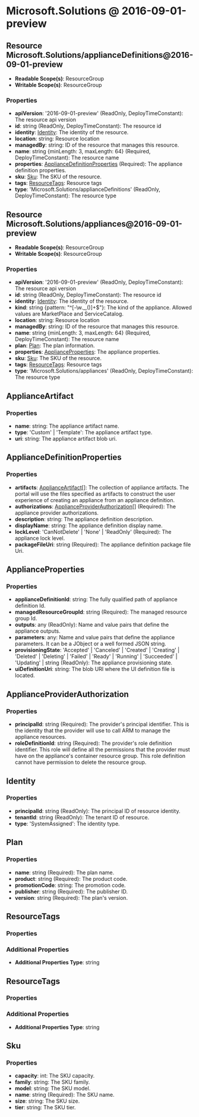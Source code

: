 # Microsoft.Solutions @ 2016-09-01-preview

## Resource Microsoft.Solutions/applianceDefinitions@2016-09-01-preview
* **Readable Scope(s)**: ResourceGroup
* **Writable Scope(s)**: ResourceGroup
### Properties
* **apiVersion**: '2016-09-01-preview' (ReadOnly, DeployTimeConstant): The resource api version
* **id**: string (ReadOnly, DeployTimeConstant): The resource id
* **identity**: [Identity](#identity): The identity of the resource.
* **location**: string: Resource location
* **managedBy**: string: ID of the resource that manages this resource.
* **name**: string {minLength: 3, maxLength: 64} (Required, DeployTimeConstant): The resource name
* **properties**: [ApplianceDefinitionProperties](#appliancedefinitionproperties) (Required): The appliance definition properties.
* **sku**: [Sku](#sku): The SKU of the resource.
* **tags**: [ResourceTags](#resourcetags): Resource tags
* **type**: 'Microsoft.Solutions/applianceDefinitions' (ReadOnly, DeployTimeConstant): The resource type

## Resource Microsoft.Solutions/appliances@2016-09-01-preview
* **Readable Scope(s)**: ResourceGroup
* **Writable Scope(s)**: ResourceGroup
### Properties
* **apiVersion**: '2016-09-01-preview' (ReadOnly, DeployTimeConstant): The resource api version
* **id**: string (ReadOnly, DeployTimeConstant): The resource id
* **identity**: [Identity](#identity): The identity of the resource.
* **kind**: string {pattern: "^[-\w\._,\(\)]+$"}: The kind of the appliance. Allowed values are MarketPlace and ServiceCatalog.
* **location**: string: Resource location
* **managedBy**: string: ID of the resource that manages this resource.
* **name**: string {minLength: 3, maxLength: 64} (Required, DeployTimeConstant): The resource name
* **plan**: [Plan](#plan): The plan information.
* **properties**: [ApplianceProperties](#applianceproperties): The appliance properties.
* **sku**: [Sku](#sku): The SKU of the resource.
* **tags**: [ResourceTags](#resourcetags): Resource tags
* **type**: 'Microsoft.Solutions/appliances' (ReadOnly, DeployTimeConstant): The resource type

## ApplianceArtifact
### Properties
* **name**: string: The appliance artifact name.
* **type**: 'Custom' | 'Template': The appliance artifact type.
* **uri**: string: The appliance artifact blob uri.

## ApplianceDefinitionProperties
### Properties
* **artifacts**: [ApplianceArtifact](#applianceartifact)[]: The collection of appliance artifacts. The portal will use the files specified as artifacts to construct the user experience of creating an appliance from an appliance definition.
* **authorizations**: [ApplianceProviderAuthorization](#applianceproviderauthorization)[] (Required): The appliance provider authorizations.
* **description**: string: The appliance definition description.
* **displayName**: string: The appliance definition display name.
* **lockLevel**: 'CanNotDelete' | 'None' | 'ReadOnly' (Required): The appliance lock level.
* **packageFileUri**: string (Required): The appliance definition package file Uri.

## ApplianceProperties
### Properties
* **applianceDefinitionId**: string: The fully qualified path of appliance definition Id.
* **managedResourceGroupId**: string (Required): The managed resource group Id.
* **outputs**: any (ReadOnly): Name and value pairs that define the appliance outputs.
* **parameters**: any: Name and value pairs that define the appliance parameters. It can be a JObject or a well formed JSON string.
* **provisioningState**: 'Accepted' | 'Canceled' | 'Created' | 'Creating' | 'Deleted' | 'Deleting' | 'Failed' | 'Ready' | 'Running' | 'Succeeded' | 'Updating' | string (ReadOnly): The appliance provisioning state.
* **uiDefinitionUri**: string: The blob URI where the UI definition file is located.

## ApplianceProviderAuthorization
### Properties
* **principalId**: string (Required): The provider's principal identifier. This is the identity that the provider will use to call ARM to manage the appliance resources.
* **roleDefinitionId**: string (Required): The provider's role definition identifier. This role will define all the permissions that the provider must have on the appliance's container resource group. This role definition cannot have permission to delete the resource group.

## Identity
### Properties
* **principalId**: string (ReadOnly): The principal ID of resource identity.
* **tenantId**: string (ReadOnly): The tenant ID of resource.
* **type**: 'SystemAssigned': The identity type.

## Plan
### Properties
* **name**: string (Required): The plan name.
* **product**: string (Required): The product code.
* **promotionCode**: string: The promotion code.
* **publisher**: string (Required): The publisher ID.
* **version**: string (Required): The plan's version.

## ResourceTags
### Properties
### Additional Properties
* **Additional Properties Type**: string

## ResourceTags
### Properties
### Additional Properties
* **Additional Properties Type**: string

## Sku
### Properties
* **capacity**: int: The SKU capacity.
* **family**: string: The SKU family.
* **model**: string: The SKU model.
* **name**: string (Required): The SKU name.
* **size**: string: The SKU size.
* **tier**: string: The SKU tier.


